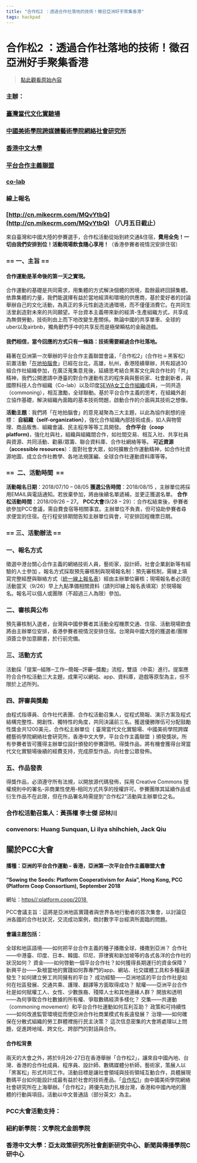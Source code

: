 ```yaml
---
title: "合作松2 ：透過合作社落地的技術！徵召亞洲好手聚集香港"
tags: hackpad
---
```


# 合作松2 ：透過合作社落地的技術！徵召亞洲好手聚集香港

> [點此觀看原始內容](https://g0v.hackpad.tw/widaBqPwnfV)

### 主辦：

### [臺灣當代文化實驗場](http://culturelab.tw)

### [中國美術學院跨媒體藝術學院網絡社會研究所](http://caa-ins.org)

### [香港中文大學](http://www.hkiaps.cuhk.edu.hk/eng/default.asp)

### [平台合作主義聯盟](http://platform.coop/2018)

### [co-lab](https://colab.coop/)

### 線上報名

### [http://cn.mikecrm.com/MQvYtbQ](http://cn.mikecrm.com/MQvYtbQ) （八月五日截止）


來自臺灣和中國大陸的參賽選手，合作松活動從始到終交通&住宿，**費用全免！一切由我們安排到位！活動現場飲食隨心享用！**（香港參賽者視情況安排住宿）

### == 一、主旨 ==


#### 合作運動是革命後的第一天之實現。


合作運動的基礎是共同需求，用集體的方式解決個體的困境，盈餘最終回歸集體。依靠集體的力量，我們能選擇有益於當地經濟和環境的供應商，基於愛好者的討論舉辦自己的文化活動，為真正的多元性創造流通環境，而不僅僅消費它。在共同生活里創造對未來的共同願望。平台資本主義帶來新的經濟-生產組織方式，共享成為無償勞動，技術則由上而下地改變生產關係。無論中國的共享單車、全球的uber以及airbnb，獨角獸們手中的共享反而是極榮瞬枯的金融遊戲。

#### 我們相信，當今回應的方式只有一條路：技術需要經過合作社落地。


藉著在亞洲第一次舉辦的平台合作主義聯盟會議，「合作松2」(合作社＋黑客松）前置活動「[在地拍腦會](http://culturelab.tw/?s=%E6%8B%8D%E8%85%A6%E6%9C%83)」已經在台北，高雄，杭州，香港陸續舉辦，共有超過30組合作社組織參加，在廣泛蒐集意見後，延續思考結合黑客文化與合作社的「共」精神，我們公開邀請中港臺的對合作運動有志的程序員與藝術家、社會創新者，與國際科技人合作組織（Co-lab）以及印度[SEWA女工合作組織](https://www.sewa.gov.ae/en/)成員，一同共造（commoning），相互激勵，全球聯動。基於平台合作主義的思考，在組織外創立協作基礎，解決組織內面臨的基本技術問題，啟動合作的介面與其技術之想像。

**活動主題**：我們將「在地拍腦會」的意見凝聚為三大主題，以此為協作創想的座標：
**自組織（self-organization）**，強化合作組織內部技術成長，如人與物管理、商品販售、組織會議、民主程序等等工具開發。
**合作平台（coop platform)**，強化社與社，組織與組織間合作，如社間交易、相互入社、共享社員與資源、共同活動、勸募/眾籌、聯合資料庫、合作社網絡等等。
**可近資源（accessible resources**）：面對社會大眾，如何擴散合作運動精神，如合作社資源地圖、成立合作社教學、各地法規匯編、全球合作社運動資料庫等等。

### ==  二、活動時間  ==


**活動報名日期**：2018/07/10 – 08/05
**獲選公告時間**：2018/08/15 ，主辦單位將採用EMAIL與電話通知。若放棄參加，將由後續名單遞補，並更正獲選名單。
**合作松活動時間**：2018/09/26 – 27。
**PCC大會**(9/28 – 29）：合作松結束後，參賽者欲參加PCC會議，需自費食宿等相關事宜。主辦單位不負責，但可協助參賽者尋求便宜的住宿。在行程安排期間告知主辦單位與會，可安排回程機票日期。

### == 三、活動辦法 ==


### 一、報名方式


徵選中港台關心合作主義的網絡技術人員，藝術家，設計師，社會企業創新等有經驗的人士參加 。報名方式採取預先審核制與現場報名制：預先審核制，需線上填寫完整經歷與聯絡方式（[統一線上報名表](http://cn.mikecrm.com/MQvYtbQ)）經由主辦單位審核；現場報名者必須在活動當天（9/26）早上九點準備相關資料（請列印線上報名表填寫）於現場報名。報名可以個人或團隊（不超過三人為限）參加。

### 二、審核與公布


預先審核制入選者，台灣與中國參賽者其活動全程機票交通、住宿、活動現場飲食將由主辦單位安排，香港參賽者視情況安排住宿。台灣與中國大陸的獲選者/團隊須簽立參加意願書，於行前完備。

### 三、活動方式


活動採「提案─組隊─工作─簡報─評審─獎勵」流程，雙語（中英）進行。提案應符合合作松活動三大主題，成果可以網站、app、資料庫，遊戲等原型為主，但不限於上述所列。

### 四、評審與獎勵


由程式指導員、合作社代表團、合作松活動召集人，從程式簡報、演示方案及程式結構完整性、開創性、獨特性的角度，共同決議前三名。獲選優勝隊伍可分配鼓勵性獎金共1200美元，合作松主辦單位  ( 臺灣當代文化實驗場、中國美術學院跨媒體藝術學院網絡社會研究所，香港中文大學，平台合作主義聯盟  ) 頒發獎狀。所有參賽者皆可獲得主辦單位設計頒發的參賽證明。得獎作品，將有機會獲得台灣當代文化實驗場後續的經費支持，完成原型作品，向社會公眾發佈。

### 五、作品發表


得獎作品，必須遵守所有法規，以開放源代碼發佈，採用 Creative Commons 授權規則中的署名-非商業性使用-相同方式共享的授權許可。參賽團隊其延續作品或衍生作品不在此限，但在作品署名時需提到“合作松2”活動與主辦單位之名。

### 合作松活動召集人：黃孫權 李士傑 邱林川

### convenors: Huang Sunquan, Li ilya shihchieh, Jack Qiu



## 關於PCC大會


#### 播種：亞洲的平台合作運動 – 香港，亞洲第一次平台合作主義聯盟大會

#### “Sowing the Seeds: Platform Cooperativism for Asia”, Hong Kong, PCC (Platform Coop Consortium), September 2018

網址：[https//:platform.coop/2018 ](https://platform.coop/2018)

PCC會議主旨：這將是亞洲地區實踐者與世界各地行動者的首次集會，以討論亞洲各國的合作社狀況，交流成功案例，商討數字平台經濟所面臨的問題。

#### 會議主題包括：


全球和地區語境——如何把平台合作主義的種子播撒全球，播撒到亞洲？
合作社——中港臺、印度、日本、韓國、印尼、菲律賓和新加坡等的各式各洋的合作社的狀況如何？
資金——如何啓動一個平台合作社？如何獲得長期運行的資金保障？
新興平台——紮根當地的實踐如何靠專門的app、網站、社交媒體工具和多種渠道發生？如何建立勞工共同擁有的平台？
成功經驗——亞洲地區的平台合作社是如何在社區發展、交通共乘、護理、翻譯等方面取得成功？
賦權——亞洲平台合作社是如何賦權工人、女性、少數族裔、殘障人士和其他邊緣人群？
開放和透明——為何爭取合作社數據的所有權、爭取數碼經濟多樣化？
交集——共運動（commoning movement）和平台合作社運動如何互利互助？
政策和可持續性——如何改進監管環境從而使亞洲合作社商業模式有長遠發展？
治理——如何確保在分散式組織的勞工群體裡施行民主決策？
這次信息密集的大會將處理以上問題，促進跨地域、跨文化、跨部門的對話與合作。

#### 合作松背景


兩天的大會之外，將於9月26-27日在香港舉辦「合作松2」，讓來自中國內地、台灣、香港的合作社成員、程序員、設計師、數碼媒體分析師，藝術家，策展人以「黑客松」形式共同工作。活動目標是讓社會領域與技術領域互動合作，具體展現數碼平台如何能設計成最有益於社會的技術產品。「[合作松1](http://caa-ins.org/archives/896)」由中國美術學院網絡社會研究所在上海舉辦。「合作松2」將優先助力扎根台灣，香港和中國內地的團體的行動與項目。活動以中文普通話（部分英文）為主。

### PCC大會活動支持：


### 紐約新學院：文學院尤金朗學院

### 香港中文大學：亞太政策研究所社會創新研究中心、新聞與傳播學院C研中心



